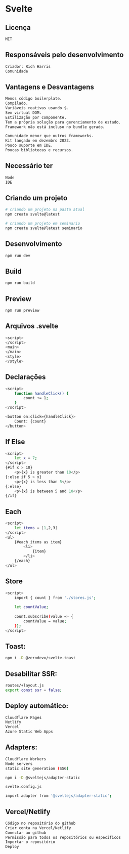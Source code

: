 # Svelte

## Licença

```bash
MIT
```

## Responsáveis pelo desenvolvimento

```bash
Criador: Rich Harris
Comunidade
```

## Vantagens e Desvantagens
```bash
Menos código boilerplate.
Compilado.
Variáveis reativas usando $.
Sem virtual DOM.
Estilização por componente.
Tem a própria solução para gerenciamento de estado.
Framework não está incluso no bundle gerado.
```
```bash
Comunidade menor que outros frameworks.
Kit lançado em dezembro 2022.
Pouco suporte em IDE.
Poucas bibliotecas e recursos.
```

## Necessário ter

```bash
Node
IDE
```

## Criando um projeto

```bash
# criando um projeto na pasta atual
npm create svelte@latest

# criando um projeto em seminario
npm create svelte@latest seminario
```
## Desenvolvimento

```bash
npm run dev
```

## Build

```bash
npm run build
```

## Preview
```bash
npm run preview
```

## Arquivos .svelte
```bash
<script>
</script>
<main>
</main>
<style>
</style>
```  

## Declarações
```bash
<script>
	function handleClick() {
		count += 1;
	}
</script>

<button on:click={handleClick}>
	Count: {count}
</button>
``` 

## If Else
```bash
<script>
	let x = 7;
</script>
{#if x > 10}
	<p>{x} is greater than 10</p>
{:else if 5 > x}
	<p>{x} is less than 5</p>
{:else}
	<p>{x} is between 5 and 10</p>
{/if}
```

## Each
```bash
<script>
	let items = [1,2,3]
</script>
<ul>
	{#each items as item}
		<li>
			{item}			
		</li>
	{/each}
</ul>
```

## Store
```bash
<script>
	import { count } from './stores.js';
  
	let countValue;
  
	count.subscribe(value => {
		countValue = value;
	});
</script>
```

## Toast:	
```bash
npm i -D @zerodevx/svelte-toast
```

## Desabilitar SSR:
```bash
routes/+layout.js
export const ssr = false;
```
  
## Deploy automático:
```bash
Cloudflare Pages
Netlify
Vercel
Azure Static Web Apps
```

## Adapters:
```bash
Cloudflare Workers
Node servers
static site generation (SSG)

npm i -D @sveltejs/adapter-static

svelte.config.js

import adapter from '@sveltejs/adapter-static';
```

## Vercel/Netlify
```bash
Código no repositório do github
Criar conta na Vercel/Netlify
Conectar ao github
Permissão para todos os repositórios ou específicos
Importar o repositório
Deploy
```
